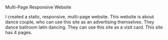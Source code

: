 Multi-Page Responsive Website

I created a static, responsive, multi-page website. 
This website is about dance couple, who can use this site as an advertising themselves. They dance ballroom latin dancing. They can use this site as a visit card.
This site has 4 pages.